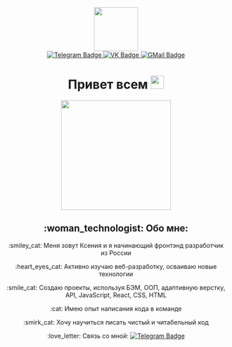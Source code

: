 <div id="header" align="center">
  <img src="https://media.giphy.com/media/jTHti8z6rjrUZmBgOp/giphy.gif" width="100">
  <div id="badges">
  <a href="https://t.me/kseniabeg">
  <img src="https://img.shields.io/badge/telegram-blue?logo=telegram&logoColor=white&style=for-the-badge" alt="Telegram Badge"/>
  </a>
  <a href="https://vk.com/id29754098">
    <img src="https://img.shields.io/badge/VK-blue?style=for-the-badge&logo=VK&logoColor=white" alt="VK Badge"/>
  </a>
   <a href="begunkovak@gmail.com">
    <img src="https://img.shields.io/badge/Gmail-blue?style=for-the-badge&logo=Gmail&logoColor=white" alt="GMail Badge"/>
  </a>  
    </div>
  <img src="https://komarev.com/ghpvc/?username=xeniabegunkova&style=flat-square&color=blue" alt=""/>
    <h1>
  Привет всем
  <img src="https://media.giphy.com/media/hvRJCLFzcasrR4ia7z/giphy.gif" width="30px"/>
  </h1>
  </div>
  
<div align="center">
  <img src="https://media.giphy.com/media/M4NykXxUE0HAcK7UJ6/giphy.gif" width="250" height="250"/>
</div>
<div align="center">
  <h2> :woman_technologist: Обо мне: </h2>
  <p> :smiley_cat: Меня зовут Ксения и я начинающий фронтэнд разработчик из России</p>
  <p> :heart_eyes_cat:  Активно изучаю веб-разработку, осваиваю новые технологии</p>
  <p> :smile_cat: Создаю проекты, используя БЭМ, ООП, адаптивную верстку, API, JavaScript, React, CSS, HTML </p> 
  <p> :cat: Имею опыт написания кода в команде </p>
  <p> :smirk_cat: Хочу научиться писать чистый и читабельный код </p>
  <p> :love_letter: Связь со мной:   <a href="https://t.me/kseniabeg">
  <img src="https://img.shields.io/badge/telegram-blue?logo=telegram&logoColor=white&style=for-the-badge" alt="Telegram Badge"/>
  </a>
  </div>
